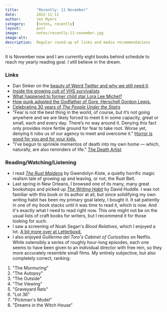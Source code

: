 ```yaml
---
title:        "Recently: 11 November"
date:         2022-11-11
author:       Jen Myers
category:     [notes, recently]
layout:       post
image:        notes/recently-11-november.jpg
image-alt:
description:  Regular round-up of links and media recommendations
---
```


It is November now and I am currently eight books behind schedule to reach my yearly reading goal. I still believe in the dream.

### Links

- Dan Sinker on the [beauty of Weird Twitter and why we still need it](https://slate.com/technology/2022/11/weird-twitter-elon-musk-dril-darth-horseebooks-mayor-emmanuel.html).
- [Inside the growing cult of VHS survivalists](https://www.independent.co.uk/arts-entertainment/films/features/blockbuster-netflix-vhs-shop-rental-uk-b2216821.html)
- [What happened to former child star Lora Lee Michel?](https://www.latimes.com/entertainment-arts/business/story/2022-05-19/child-star-vanished-lora-lee-michel-mystery-hollywood-golden-age?src=longreads&mc_cid=35c65a3893)
- [How punk adopted the Godfather of Gore, Herschell Gordon Lewis.](https://chicagoreader.com/music/how-punk-adopted-the-godfather-of-gore/)
- [Celebrating 30 years of _The People Under the Stairs_](https://www.fangoria.com/original/speak-evil-celebrating-30-years-of-the-people-under-the-stairs/)
- "Fear is not the best thing in the world, of course, but it’s not going anywhere and we are likely forced to meet it in some capacity, great or small, each and every day. There’s no way around it. Denying this fact only provides more fertile ground for fear to take root. Worse yet, denying it robs us of our agency to meet and overcome it." [Horror is good for you and for your kids.](https://www.tor.com/2022/10/31/horror-is-good-for-you-and-even-better-for-your-kids-3/)
- "I’ve begun to sprinkle mementos of death into my own home — which, naturally, are also reminders of life." [The Death Artist](https://longreads.com/2022/10/25/death-artist-cremains-ashes-heide-hatry/?src=longreads&mc_cid=dea5650e1c)

### Reading/Watching/Listening

- I read [_The Rust Maidens_](https://app.thestorygraph.com/books/393c6baa-86ee-4323-bc43-2ff419201479) by Gwendolyn Kiste, a quietly horrific magic realism tale of growing up and leaving, or not, the Rust Belt.
- Last spring in New Orleans, I browsed one of its many, many great bookshops and picked up [_The Writing Habit_](https://app.thestorygraph.com/books/72d4b157-2aa9-49e5-979b-d4e7537f90a3) by David Huddle. I was not familiar with this book or its author at all, but since solidifying my own writing habit has been my primary goal lately, I bought it. It sat patiently in one of my book stacks until it was time to read it, which is now. And it's exactly what I need to read right now. This one might not be on the usual lists of craft books for writers, but I recommend it for those looking for such.
- I saw a screening of Noah Segan's _Blood Relatives_, which I enjoyed a lot. [A bit more over at Letterboxd.](https://letterboxd.com/jenmyers/film/blood-relatives-2022/)
- I also enjoyed _Guillermo del Toro's Cabinet of Curiosities_ on Netflix. While ostensibly a series of roughly hour-long episodes, each one seems to have been given to an individual director with free rein, so they more accurately resemble small films. My entirely subjective, but also completely correct, ranking:

1. "The Murmuring"
2. "The Autopsy"
3. "The Outside"
4. "The Viewing"
5. "Graveyard Rats"
6. "Lot 36"
7. "Pickman's Model"
8. "Dreams in the Witch House"
